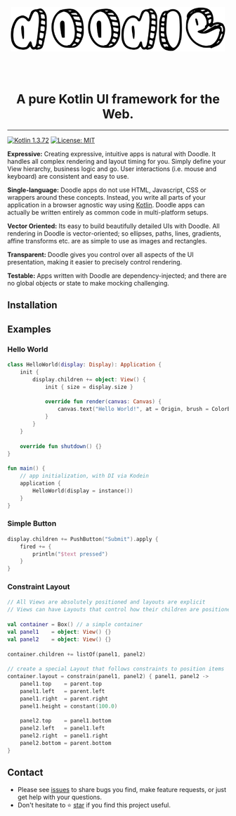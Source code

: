 <div align="center"><img src="docs/doodle.svg" alt="doodle" style="height:100px;margin-bottom:50px"></div>
<div align="center"><h1>A pure Kotlin UI framework for the Web.</h1></div>

----

[![Kotlin 1.3.72](https://img.shields.io/badge/Kotlin-1.3.72-blue.svg?style=flat&logo=kotlin)](http://kotlinlang.org)
[![License: MIT](https://img.shields.io/badge/License-MIT-green.svg)](https://github.com/nacular/doodle/blob/master/LICENSE)

**Expressive:** Creating expressive, intuitive apps is natural with Doodle. It handles all complex rendering and layout timing for you. Simply
define your View hierarchy, business logic and go. User interactions (i.e. mouse and keyboard) are consistent and easy to use.

**Single-language:** Doodle apps do not use HTML, Javascript, CSS or wrappers around these concepts. Instead, you write all parts of your
application in a browser agnostic way using [Kotlin](http://kotlinlang.org). Doodle apps can actually be written entirely as common code in
multi-platform setups.

**Vector Oriented:** Its easy to build beautifully detailed UIs with Doodle. All rendering in Doodle is vector-oriented; so ellipses, paths,
lines, gradients, affine transforms etc. are as simple to use as images and rectangles. 

**Transparent:** Doodle gives you control over all aspects of the UI presentation, making it easier to precisely control rendering.

**Testable:** Apps written with Doodle are dependency-injected; and there are no global objects or state to make mocking challenging.

## Installation

## Examples

### Hello World

```kotlin
class HelloWorld(display: Display): Application {
    init {
        display.children += object: View() {
            init { size = display.size }

            override fun render(canvas: Canvas) {
                canvas.text("Hello World!", at = Origin, brush = ColorBrush(Black))
            }
        }
    }

    override fun shutdown() {}
}

fun main() {
    // app initialization, with DI via Kodein
    application {
        HelloWorld(display = instance())
    }
}
```

### Simple Button
```kotlin
display.children += PushButton("Submit").apply {
    fired += {
        println("$text pressed")
    }
}
```

### Constraint Layout
```kotlin
// All Views are absolutely positioned and layouts are explicit
// Views can have Layouts that control how their children are positioned

val container = Box() // a simple container
val panel1    = object: View() {}
val panel2    = object: View() {}

container.children += listOf(panel1, panel2)

// create a special Layout that follows constraints to position items
container.layout = constrain(panel1, panel2) { panel1, panel2 ->
    panel1.top    = parent.top
    panel1.left   = parent.left
    panel1.right  = parent.right
    panel1.height = constant(100.0)
    
    panel2.top    = panel1.bottom
    panel2.left   = panel1.left
    panel2.right  = panel1.right
    panel2.bottom = parent.bottom
}
```

## Contact

- Please see [issues](https://github.com/nacular/doodle/issues) to share bugs you find, make feature requests, or just get help with your questions.
- Don't hesitate to ⭐️ [star](https://github.com/nacular/doodle) if you find this project useful.